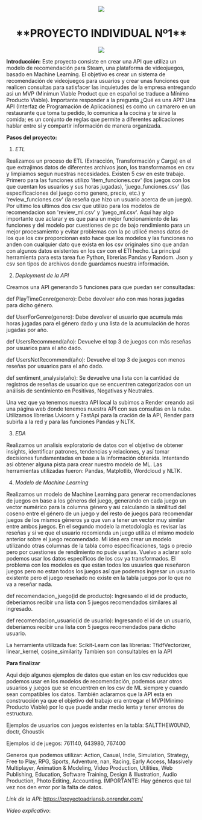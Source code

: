 <p align=center><img src=https://d31uz8lwfmyn8g.cloudfront.net/Assets/logo-henry-white-lg.png><p>

<h1 align=center> **PROYECTO INDIVIDUAL Nº1** </h1>

<p align=center><img src=https://static.vecteezy.com/system/resources/previews/020/975/557/original/steam-logo-steam-icon-transparent-free-png.png><p>

**Introducción:**
Este proyecto consiste en crear una API que utiliza un modelo de recomendación para Steam, una plataforma de videojuegos, basado en Machine Learning. El objetivo es crear un sistema de recomendación de videojuegos para usuarios y crear unas funciones que realicen consultas para satisfacer las inquietudes de la empresa entregando asi un MVP (Minimun Viable Product que en español se traduce a Mínimo Producto Viable). Importante responder a la pregunta ¿Qué es una API? Una API (Interfaz de Programación de Aplicaciones) es como un camarero en un restaurante que toma tu pedido, lo comunica a la cocina y te sirve la comida; es un conjunto de reglas que permite a diferentes aplicaciones hablar entre sí y compartir información de manera organizada.

**Pasos del proyecto:**
1. *ETL*

Realizamos un proceso de ETL (Extracción, Transformación y Carga) en el que extrajimos datos de diferentes archivos json, los transformamos en csv y limpiamos segun nuestras necesidades. Existen 5 csv en este trabajo. Primero para las funciones utilizo 'item_funciones.csv' (los juegos con los que cuentan los usuarios y sus horas jugadas), 'juego_funciones.csv' (las especificaciones del juego como genero, precio, etc.) y 'review_funciones.csv' (la reseña que hizo un usuario acerca de un juego). Por ultimo los ultimos dos csv que utilizo para los modelos de recomendacion son 'review_ml.csv' y 'juego_ml.csv'. Aquí hay algo importante que aclarar y es que para un mejor funcionamiento de las funciones y del modelo por cuestiones de pc de bajo rendimiento para un mejor procesamiento y evitar problemas con la pc utilicé menos datos de los que los csv proporcionan esto hace que los modelos y las funciones no anden con cualquier dato que exista en los csv originales sino que andan con algunos datos existentes en los csv con el ETl hecho. La principal herramienta para esta tarea fue Python, librerias Pandas y Random. Json y csv son tipos de archivos donde guardamos nuestra información.

2. *Deployment de la API*

Creamos una API generando 5 funciones para que puedan ser consultadas:

def PlayTimeGenre(genero): Debe devolver año con mas horas jugadas para dicho género.

def UserForGenre(genero): Debe devolver el usuario que acumula más horas jugadas para el género dado y una lista de la acumulación de horas jugadas por año. 

def UsersRecommend(año): Devuelve el top 3 de juegos con más reseñas por usuarios para el año dado.  

def UsersNotRecommend(año): Devuelve el top 3 de juegos con menos reseñas por usuarios para el año dado. 

def sentiment_analysis(año): Se devuelve una lista con la cantidad de registros de reseñas
de usuarios que se encuentren categorizados con un análisis de sentimiento en Positivas, Negativas y Neutrales. 

Una vez que ya tenemos nuestra API local la subimos a Render creando asi una página web donde tenemos nuestra API con sus consultas en la nube. Utilizamos librerias Uvicorn y FastApi para la cración de la API, Render para subirla a la red y para las funciones Pandas y NLTK.

3. *EDA*

Realizamos un analisis exploratorio de datos con el objetivo de obtener insights, identificar patrones, tendencias y relaciones, y así tomar decisiones fundamentadas en base a la información obtenida. Intentando asi obtener alguna pista para crear nuestro modelo de ML. Las herramientas utilizadas fueron:  Pandas, Matplotlib, Wordcloud y NLTK.

4. *Modelo de Machine Learning*

Realizamos un modelo de Machine Learning para generar recomendaciones de juegos en base a los géneros del juego, generando en cada juego un vector numérico para la columna género y asi calculando la similitud del coseno entre el género de un juego y del resto de juegos para recomendar juegos de los mismos géneros ya que van a tener un vector muy similar entre ambos juegos. En el segundo modelo la metodología es revisar las reseñas y si ve que el usuario recomienda un juego utiliza el mismo modelo anterior sobre el juego recomendado. Mi idea era crear un modelo utilizando otras columnas de la tabla como especificaciones, tags o precio pero por cuestiones de rendimiento no pude usarlas. Vuelvo a aclarar solo podemos usar los datos específicos de los csv ya transformados. El problema con los modelos es que estan todos los usuarios que reseñaron juegos pero no estan todos los juegos así que podemos ingresar un usuario existente pero el juego reseñado no existe en la tabla juegos por lo que no va a reseñar nada.  

def recomendacion_juego(id de producto): Ingresando el id de producto, deberíamos recibir una lista con 5 juegos recomendados similares al ingresado.


def recomendacion_usuario(id de usuario): Ingresando el id de un usuario, deberíamos recibir una lista con 5 juegos recomendados para dicho usuario. 

La herramienta utilizada fue: Scikit-Learn con las librerias: TfidfVectorizer, linear_kernel, cosine_similarity Tambien son consultables en la API

**Para finalizar**

Aqui dejo algunos ejemplos de datos que estan en los csv reducidos que podemos usar en los modelos de recomendación, podemos usar otros usuarios y juegos que se encuentren en los csv de ML siempre y cuando sean compatibles los datos. También aclaramos que la API esta en construcción ya que el objetivo del trabajo era entregar el MVP(Mínimo Producto Viable) por lo que puede andar medio lenta y tener errores de estructura.

Ejemplos de usuarios con juegos existentes en la tabla: SALTTHEW0UND, doctr, Ghoustik

Ejemplos id de juegos: 761140, 643980, 767400

Generos que podemos utilizar: Action, Casual, Indie, Simulation, Strategy, Free to Play, RPG, Sports, Adventure, nan, Racing, Early Access, Massively Multiplayer, Animation &amp; Modeling, Video Production, Utilities, Web Publishing, Education, Software Training, Design &amp; Illustration, Audio Production, Photo Editing, Accounting. IMPORTANTE: Hay géneros que tal vez nos den error por la falta de datos.

*Link de la API*: https://proyectoadriansb.onrender.com/

*Video explicativo*: 

